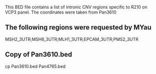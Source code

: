 This BED file contains a list of intronic CNV regions specific to R210 on VCP3 panel.
The coordinates were taken from Pan3610

## The following regions were requested by MYau
MSH2_3UTR;MSH6_3UTR;MLH1_3UTR;EPCAM_3UTR;PMS2_3UTR

## Copy of Pan3610.bed
cp Pan3610.bed Pan4765.bed


